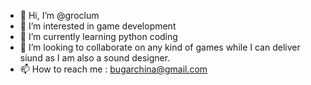 - 👋 Hi, I’m @groclum
- 👀 I’m interested in game development
- 🌱 I’m currently learning python coding
- 💞️ I’m looking to collaborate on any kind of games while I can deliver siund as I am also a sound designer.
- 📫 How to reach me : bugarchina@gmail.com

<!---
groclum/groclum is a ✨ special ✨ repository because its `README.md` (this file) appears on your GitHub profile.
You can click the Preview link to take a look at your changes.
--->
